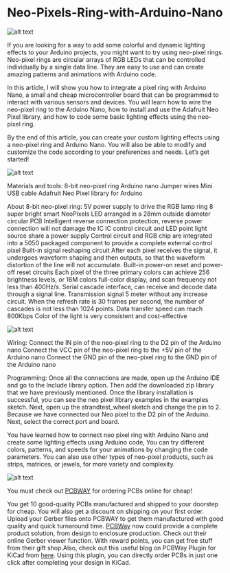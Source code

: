 # Neo-Pixels-Ring-with-Arduino-Nano

![alt text](https://hackster.imgix.net/uploads/attachments/1642547/_shZVUKIx1J.blob?auto=compress%2Cformat&w=900&h=675&fit=min)

If you are looking for a way to add some colorful and dynamic lighting effects to your Arduino projects, you might want to try using neo-pixel rings. Neo-pixel rings are circular arrays of RGB LEDs that can be controlled individually by a single data line. They are easy to use and can create amazing patterns and animations with Arduino code.

In this article, I will show you how to integrate a pixel ring with Arduino Nano, a small and cheap microcontroller board that can be programmed to interact with various sensors and devices. You will learn how to wire the neo-pixel ring to the Arduino Nano, how to install and use the Adafruit Neo Pixel library, and how to code some basic lighting effects using the neo-pixel ring.

By the end of this article, you can create your custom lighting effects using a neo-pixel ring and Arduino Nano. You will also be able to modify and customize the code according to your preferences and needs. Let’s get started!

![alt text](https://hackster.imgix.net/uploads/attachments/1642533/image_ZaNQdsHZmx.png?auto=compress%2Cformat&w=740&h=555&fit=max)

Materials and tools:
8-bit neo-pixel ring
Arduino nano
Jumper wires
Mini USB cable
Adafruit Neo Pixel library for Arduino

About 8-bit neo-pixel ring:
5V power supply to drive the RGB lamp ring
8 super bright smart NeoPixels LED arranged in a 28mm outside diameter circular PCB
Intelligent reverse connection protection, reverse power connection will not damage the IC
IC control circuit and LED point light source share a power supply
Control circuit and RGB chip are integrated into a 5050 packaged component to provide a complete external control pixel
Built-in signal reshaping circuit
After each pixel receives the signal, it undergoes waveform shaping and then outputs, so that the waveform distortion of the line will not accumulate.
Built-in power-on reset and power-off reset circuits
Each pixel of the three primary colors can achieve 256 brightness levels, or 16M colors full-color display, and scan frequency not less than 400Hz/s.
Serial cascade interface, can receive and decode data through a signal line.
Transmission signal 5 meter without any increase circuit.
When the refresh rate is 30 frames per second, the number of cascades is not less than 1024 points.
Data transfer speed can reach 800Kbps
Color of the light is very consistent and cost-effective

![alt text](https://hackster.imgix.net/uploads/attachments/1642538/image_6Wv6rx2VEX.png?auto=compress%2Cformat&w=740&h=555&fit=max)

Wiring:
Connect the IN pin of the neo-pixel ring to the D2 pin of the Arduino nano
Connect the VCC pin of the neo-pixel ring to the +5V pin of the Arduino nano
Connect the GND pin of the neo-pixel ring to the GND pin of the Arduino nano

Programming:
Once all the connections are made, open up the Arduino IDE and go to the Include library option.
Then add the downloaded zip library that we have previously mentioned.
Once the library installation is successful, you can see the neo pixel library examples in the examples sketch.
Next, open up the strandtest_wheel sketch and change the pin to 2. Because we have connected our Neo pixel to the D2 pin of the Arduino.
Next, select the correct port and board.

You have learned how to connect neo pixel ring with Arduino Nano and create some lighting effects using Arduino code, You can try different colors, patterns, and speeds for your animations by changing the code parameters. You can also use other types of neo-pixel products, such as strips, matrices, or jewels, for more variety and complexity.

![alt text](https://hackster.imgix.net/uploads/attachments/1518136/8_tJuwoRM3dI.JPG?auto=compress%2Cformat&w=740&h=555&fit=max)

You must check out [PCBWAY](https://www.pcbway.com/) for ordering PCBs online for cheap!

You get 10 good-quality PCBs manufactured and shipped to your doorstep for cheap. You will also get a discount on shipping on your first order. Upload your Gerber files onto PCBWAY to get them manufactured with good quality and quick turnaround time. [PCBWay](https://www.pcbway.com/) now could provide a complete product solution, from design to enclosure production. Check out their online Gerber viewer function. With reward points, you can get free stuff from their gift shop.Also, check out this useful blog on PCBWay Plugin for KiCad from [here](https://www.pcbway.com/blog/News/PCBWay_Plug_In_for_KiCad_3ea6219c.html). Using this plugin, you can directly order PCBs in just one click after completing your design in KiCad.
